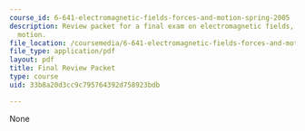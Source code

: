 ```yaml
---
course_id: 6-641-electromagnetic-fields-forces-and-motion-spring-2005
description: Review packet for a final exam on electromagnetic fields, forces, and
  motion.
file_location: /coursemedia/6-641-electromagnetic-fields-forces-and-motion-spring-2005/33b8a20d3cc9c795764392d758923bdb_final_review_pac.pdf
file_type: application/pdf
layout: pdf
title: Final Review Packet
type: course
uid: 33b8a20d3cc9c795764392d758923bdb

---
```

None